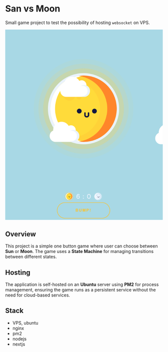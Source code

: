 # San vs Moon

Small game project to test the possibility of hosting `websocket` on VPS.

![Screen](https://github.com/bbrojson/galvanize/blob/trunk/screenshot.png)

## Overview

This project is a simple one button game where user can choose between **Sun** or **Moon**. The game uses a **State Machine** for managing transitions between different states.

## Hosting

The application is self-hosted on an **Ubuntu** server using **PM2** for process management, ensuring the game runs as a persistent service without the need for cloud-based services.

## Stack

- VPS, ubuntu
- nginx
- pm2
- nodejs
- nextjs
